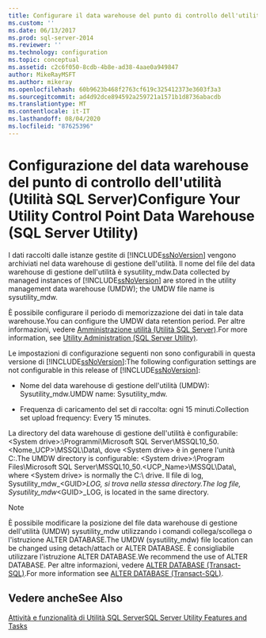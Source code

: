 ```yaml
---
title: Configurare il data warehouse del punto di controllo dell'utilità (Utilità SQL Server) | Microsoft Docs
ms.custom: ''
ms.date: 06/13/2017
ms.prod: sql-server-2014
ms.reviewer: ''
ms.technology: configuration
ms.topic: conceptual
ms.assetid: c2c6f050-8cdb-4b8e-ad38-4aae0a949847
author: MikeRayMSFT
ms.author: mikeray
ms.openlocfilehash: 60b9623b468f2763cf619c325412373e3603f3a3
ms.sourcegitcommit: ad4d92dce894592a259721a1571b1d8736abacdb
ms.translationtype: MT
ms.contentlocale: it-IT
ms.lasthandoff: 08/04/2020
ms.locfileid: "87625396"
---
```

# <a name="configure-your-utility-control-point-data-warehouse-sql-server-utility"></a><span data-ttu-id="e9521-102">Configurazione del data warehouse del punto di controllo dell'utilità (Utilità SQL Server)</span><span class="sxs-lookup"><span data-stu-id="e9521-102">Configure Your Utility Control Point Data Warehouse (SQL Server Utility)</span></span>
  <span data-ttu-id="e9521-103">I dati raccolti dalle istanze gestite di [!INCLUDE[ssNoVersion](../../includes/ssnoversion-md.md)] vengono archiviati nel data warehouse di gestione dell'utilità. Il nome del file del data warehouse di gestione dell'utilità è sysutility_mdw.</span><span class="sxs-lookup"><span data-stu-id="e9521-103">Data collected by managed instances of [!INCLUDE[ssNoVersion](../../includes/ssnoversion-md.md)] are stored in the utility management data warehouse (UMDW); the UMDW file name is sysutility_mdw.</span></span>  
  
 <span data-ttu-id="e9521-104">È possibile configurare il periodo di memorizzazione dei dati in tale data warehouse.</span><span class="sxs-lookup"><span data-stu-id="e9521-104">You can configure the UMDW data retention period.</span></span> <span data-ttu-id="e9521-105">Per altre informazioni, vedere [Amministrazione utilità &#40;Utilità SQL Server&#41;](../../database-engine/utility-administration-sql-server-utility.md).</span><span class="sxs-lookup"><span data-stu-id="e9521-105">For more information, see [Utility Administration &#40;SQL Server Utility&#41;](../../database-engine/utility-administration-sql-server-utility.md).</span></span>  
  
 <span data-ttu-id="e9521-106">Le impostazioni di configurazione seguenti non sono configurabili in questa versione di [!INCLUDE[ssNoVersion](../../includes/ssnoversion-md.md)]:</span><span class="sxs-lookup"><span data-stu-id="e9521-106">The following configuration settings are not configurable in this release of [!INCLUDE[ssNoVersion](../../includes/ssnoversion-md.md)]:</span></span>  
  
-   <span data-ttu-id="e9521-107">Nome del data warehouse di gestione dell'utilità (UMDW): Sysutility_mdw.</span><span class="sxs-lookup"><span data-stu-id="e9521-107">UMDW name: Sysutility_mdw.</span></span>  
  
-   <span data-ttu-id="e9521-108">Frequenza di caricamento del set di raccolta: ogni 15 minuti.</span><span class="sxs-lookup"><span data-stu-id="e9521-108">Collection set upload frequency: Every 15 minutes.</span></span>  
  
 <span data-ttu-id="e9521-109">La directory del data warehouse di gestione dell'utilità è configurabile: \<System drive>:\Programmi\Microsoft SQL Server\MSSQL10_50.<Nome_UCP>\MSSQL\Data\\, dove \<System drive> è in genere l'unità C:\.</span><span class="sxs-lookup"><span data-stu-id="e9521-109">The UMDW directory is configurable: \<System drive>:\Program Files\Microsoft SQL Server\MSSQL10_50.<UCP_Name>\MSSQL\Data\\, where \<System drive> is normally the C:\ drive.</span></span> <span data-ttu-id="e9521-110">Il file di log, Sysutility_mdw_\<GUID>_LOG, si trova nella stessa directory.</span><span class="sxs-lookup"><span data-stu-id="e9521-110">The log file, Sysutility_mdw_\<GUID>_LOG, is located in the same directory.</span></span>  
  
> [!NOTE]  
>  <span data-ttu-id="e9521-111">È possibile modificare la posizione del file data warehouse di gestione dell'utilità (UMDW) sysutility_mdw utilizzando i comandi collega/scollega o l'istruzione ALTER DATABASE.</span><span class="sxs-lookup"><span data-stu-id="e9521-111">The UMDW (sysutility_mdw) file location can be changed using detach/attach or ALTER DATABASE.</span></span> <span data-ttu-id="e9521-112">È consigliabile utilizzare l'istruzione ALTER DATABASE.</span><span class="sxs-lookup"><span data-stu-id="e9521-112">We recommend the use of ALTER DATABASE.</span></span> <span data-ttu-id="e9521-113">Per altre informazioni, vedere [ALTER DATABASE &#40;Transact-SQL&#41;](/sql/t-sql/statements/alter-database-transact-sql).</span><span class="sxs-lookup"><span data-stu-id="e9521-113">For more information see [ALTER DATABASE &#40;Transact-SQL&#41;](/sql/t-sql/statements/alter-database-transact-sql).</span></span>  
  
## <a name="see-also"></a><span data-ttu-id="e9521-114">Vedere anche</span><span class="sxs-lookup"><span data-stu-id="e9521-114">See Also</span></span>  
 [<span data-ttu-id="e9521-115">Attività e funzionalità di Utilità SQL Server</span><span class="sxs-lookup"><span data-stu-id="e9521-115">SQL Server Utility Features and Tasks</span></span>](sql-server-utility-features-and-tasks.md)  
  
  
